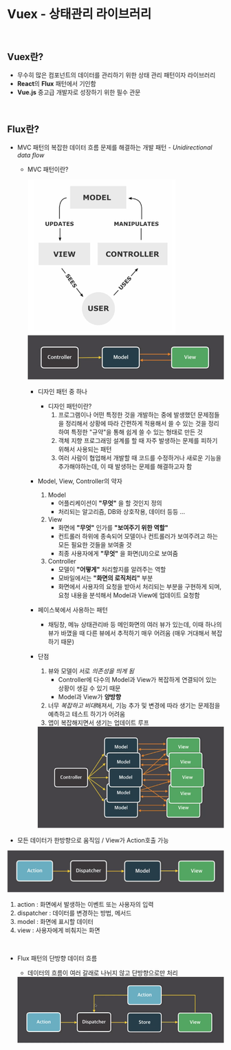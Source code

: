 # Vuex - 상태관리 라이브러리

<br>

## Vuex란?

+ 무수히 많은 컴포넌트의 데이터를 관리하기 위한 상태 관리 패턴이자 라이브러리
+ **React**의 **Flux** 패턴에서 기인함
+ **Vue.js** 중고급 개발자로 성장하기 위한 필수 관문

<br>

## Flux란?

+ MVC 패턴의 복잡한 데이터 흐름 문제를 해결하는 개발 패턴 - *Unidirectional data flow*

  + MVC 패턴이란?

    <img src="./캡처-1.PNG" alt = "캡처-1"  /> <img src="./캡처-3.PNG" alt = "캡처-3"  />

    + 디자인 패턴 중 하나

      + 디자인 패턴이란?
        1. 프로그램이나 어떤 특정한 것을 개발하는 중에 발생했던 문제점들을 정리해서 상황에 따라 간편하게 적용해서 쓸 수 있는 것을 정리하여 특정한 "규약"을 통해 쉽게 쓸 수 있는 형태로 만든 것
        2. 객체 지향 프로그래밍 설계를 할 때 자주 발생하는 문제를 피하기 위해서 사용되는 패턴
        3. 여러 사람이 협업해서 개발할 때 코드를 수정하거나 새로운 기능을 추가해야하는데, 이 때 발생하는 문제를 해결하고자 함

    + Model, View, Controller의 약자

      1. Model
         + 어플리케이션이 **"무엇"** 을 할 것인지 정의
         + 처리되는 알고리즘, DB와 상호작용, 데이터 등등 ...
      2. View
         + 화면에 **"무엇"** 인가를 **"보여주기 위한 역할"** 
         + 컨트롤러 하위에 종속되어 모델이나 컨트롤러가 보여주려고 하는 모든 필요한 것들을 보여줄 것
         + 최종 사용자에게 **"무엇"** 을 화면(UI)으로 보여줌
      3. Controller
         + 모델이 **"어떻게"** 처리할지를 알려주는 역할
         + 모바일에서는 **"화면의 로직처리"** 부분 
         + 화면에서 사용자의 요청을 받아서 처리되는 부분을 구현하게 되며, 요청 내용을 분석해서 Model과 View에 업데이트 요청함

    + 페이스북에서 사용하는 패턴

      + 채팅창, 메뉴 상태관리바 등 메인화면의 여러 뷰가 있는데, 이때 하나의 뷰가 바꼈을 때 다른 뷰에서 추적하기 매우 어려움 (매우 거대해서 복잡하기 때문)

    + 단점

      1. 뷰와 모델이 서로 *의존성을 띄게 됨*
         +  Controller에 다수의 Model과 View가 복잡하게 연결되어 있는 상황이 생길 수 있기 때문
         + Model과 View가 **양방향**
      2. 너무 *복잡하고 비대*해져서, 기능 추가 및 변경에 따라 생기는 문제점을 예측하고 테스트 하기가 어려움
      3. 앱이 복잡해지면서 생기는 업데이트 루프

      <img src="./캡처-4.PNG" alt = "캡처-4"  />

      <br>

+ 모든 데이터가 한방향으로 움직임 / View가 Action호출 가능

<img src="./캡처-2.PNG" alt = "캡처-2"/>

<br>

1. action : 화면에서 발생하는 이벤트 또는 사용자의 입력
2. dispatcher : 데이터를 변경하는 방법, 메서드
3. model : 화면에 표시할 데이터
4. view : 사용자에게 비춰지는 화면

<br>

+ Flux 패턴의 단방향 데이터 흐름

  + 데이터의 흐름이 여러 갈래로 나뉘지 않고 단방향으로만 처리

  <img src="./캡처-5.PNG" alt = "캡처-5"/>